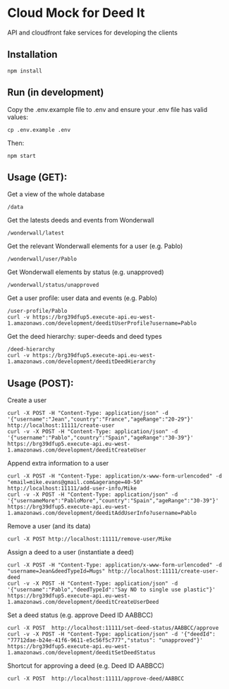# Cloud Mock for Deed It

API and cloudfront fake services for developing the clients

## Installation

```
npm install
```

## Run (in development)

Copy the .env.example file to .env and ensure your .env file has valid values:
```
cp .env.example .env
```

Then:
```
npm start
```

## Usage (GET):

Get a view of the whole database
```
/data
```

Get the latests deeds and events from Wonderwall
```
/wonderwall/latest
```

Get the relevant Wonderwall elements for a user (e.g. Pablo)
```
/wonderwall/user/Pablo
```

Get Wonderwall elements by status (e.g. unapproved)
```
/wonderwall/status/unapproved
```

Get a user profile: user data and events (e.g. Pablo)
```
/user-profile/Pablo
curl -v https://brg39dfup5.execute-api.eu-west-1.amazonaws.com/development/deeditUserProfile?username=Pablo
```

Get the deed hierarchy: super-deeds and deed types
```
/deed-hierarchy
curl -v https://brg39dfup5.execute-api.eu-west-1.amazonaws.com/development/deeditDeedHierarchy
```
  
## Usage (POST):

Create a user
```
curl -X POST -H "Content-Type: application/json" -d '{"username":"Jean","country":"France","ageRange":"20-29"}' http://localhost:11111/create-user
curl -v -X POST -H "Content-Type: application/json" -d '{"username":"Pablo","country":"Spain","ageRange":"30-39"}' https://brg39dfup5.execute-api.eu-west-1.amazonaws.com/development/deeditCreateUser
```

Append extra information to a user
```
curl -X POST -H "Content-Type: application/x-www-form-urlencoded" -d "email=mike.evans@gmail.com&agerange=40-50" http://localhost:11111/add-user-info/Mike
curl -v -X POST -H "Content-Type: application/json" -d '{"usernameMore":"PabloMore","country":"Spain","ageRange":"30-39"}' https://brg39dfup5.execute-api.eu-west-1.amazonaws.com/development/deeditAddUserInfo?username=Pablo
```

Remove a user (and its data)
```
curl -X POST http://localhost:11111/remove-user/Mike
```

Assign a deed to a user (instantiate a deed)
```
curl -X POST -H "Content-Type: application/x-www-form-urlencoded" -d "username=Jean&deedTypeId=Mugs" http://localhost:11111/create-user-deed
curl -v -X POST -H "Content-Type: application/json" -d '{"username":"Pablo","deedTypeId":"Say NO to single use plastic"}' https://brg39dfup5.execute-api.eu-west-1.amazonaws.com/development/deeditCreateUserDeed
```

Set a deed status (e.g. approve Deed ID AABBCC)
```
curl -X POST  http://localhost:11111/set-deed-status/AABBCC/approve
curl -v -X POST -H "Content-Type: application/json" -d '{"deedId": "77712dae-b24e-41f6-9611-e5c56f5c777","status": "unapproved"}' https://brg39dfup5.execute-api.eu-west-1.amazonaws.com/development/deeditSetDeedStatus
```

Shortcut for approving a deed (e.g. Deed ID AABBCC)
```
curl -X POST  http://localhost:11111/approve-deed/AABBCC
```
